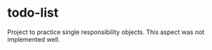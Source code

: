 # todo-list
Project to practice single responsibility objects. This aspect was not implemented well.
